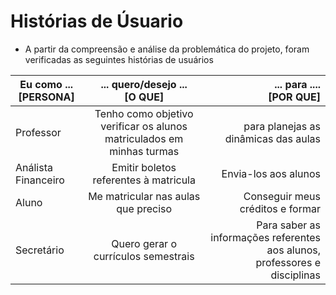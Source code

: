 # Histórias de Úsuario

- A partir da compreensão e análise da problemática do projeto, foram verificadas as seguintes histórias de usuários 

| Eu como ...<br />[PERSONA]   |      ... quero/desejo ...<br />[O QUE]      |  ... para ....<br />[POR QUE] |
|----------|:-------------:|------:|
| Professor | Tenho como objetivo verificar os alunos matriculados em minhas turmas | para planejas as dinâmicas das aulas |
| Análista Financeiro | Emitir boletos referentes à matricula | Envia-los aos alunos |
| Aluno | Me matricular nas aulas que preciso | Conseguir meus créditos e formar |
| Secretário | Quero gerar o currículos semestrais | Para saber as informações referentes aos alunos, professores e disciplinas |
